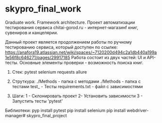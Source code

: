 # skypro_final_work
Graduate work. Framework architecture.
Проект автоматизации тестирования сервиса chitai-gorod.ru - интернет-магазинf книг, сувениров и канцелярии.

Данный проект является продолжением работы по ручному тестированию сервиса, который доступен по ссылке: https://anafora19.atlassian.net/wiki/spaces/~7120200d494c2a1db440a199a1e56f8c646271/pages/29917185
Работа состоит из двух частей: UI и API-тесты.
Основные элементы проверки - возможность поиска книг.

1) Стек:
pytest
selenium
requests
allure

2) Струткура:
./Мethods - папка с методами
./Мethods - папка с тестами
test_ - Тесты
requirements.txt - файл с зависимостями


3) Шаги:
1 - Склонировать проект
2- Установить зависимости
3 - Запустить тесты 'pytest'

Библиотеки:
pyp install pytest
pip install selenium
pip install webdriver-manager# skypro_final_project
